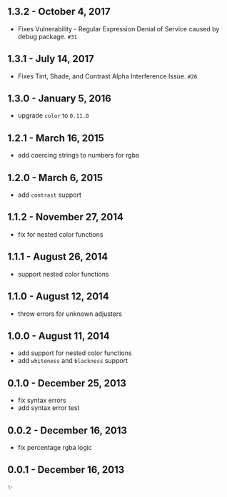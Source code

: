 1.3.2 - October 4, 2017
-----------------------
* Fixes Vulnerability - Regular Expression Denial of Service caused by debug package. `#31`

1.3.1 - July 14, 2017
-----------------------
* Fixes Tint, Shade, and Contrast Alpha Interference Issue. `#26`

1.3.0 - January 5, 2016
-----------------------
* upgrade `color` to `0.11.0`

1.2.1 - March 16, 2015
----------------------
* add coercing strings to numbers for rgba

1.2.0 - March 6, 2015
---------------------
* add `contrast` support

1.1.2 - November 27, 2014
-------------------------
* fix for nested color functions

1.1.1 - August 26, 2014
-----------------------
* support nested color functions

1.1.0 - August 12, 2014
-----------------------
* throw errors for unknown adjusters

1.0.0 - August 11, 2014
-----------------------
* add support for nested color functions
* add `whiteness` and `blackness` support

0.1.0 - December 25, 2013
-------------------------
* fix syntax errors
* add syntax error test

0.0.2 - December 16, 2013
-------------------------
* fix percentage rgba logic

0.0.1 - December 16, 2013
-------------------------
:sparkles:
